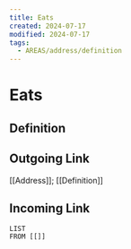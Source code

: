 ```yaml
---
title: Eats
created: 2024-07-17
modified: 2024-07-17
tags:
  - AREAS/address/definition
---
```

# Eats
## Definition

## Outgoing Link
[[Address]]; [[Definition]]
## Incoming Link
```dataview
LIST
FROM [[]]
```
